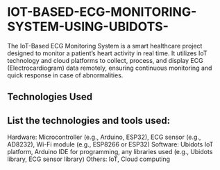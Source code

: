 # IOT-BASED-ECG-MONITORING-SYSTEM-USING-UBIDOTS-
The IoT-Based ECG Monitoring System is a smart healthcare project designed to monitor a patient’s heart activity in real time. It utilizes IoT technology and cloud platforms to collect, process, and display ECG (Electrocardiogram) data remotely, ensuring continuous monitoring and quick response in case of abnormalities.
## Technologies Used
## List the technologies and tools used:
Hardware: Microcontroller (e.g., Arduino, ESP32), ECG sensor (e.g., AD8232), Wi-Fi module (e.g., ESP8266 or ESP32)
Software: Ubidots IoT platform, Arduino IDE for programming, any libraries used (e.g., Ubidots library, ECG sensor library)
Others: IoT, Cloud computing

